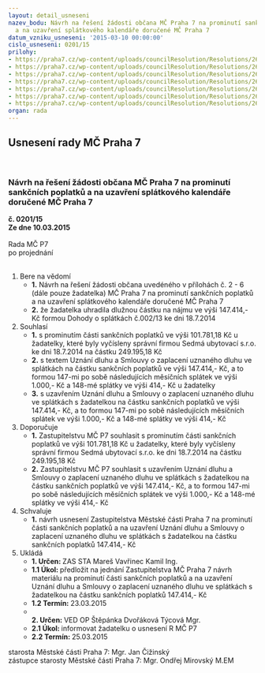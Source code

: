 ```yaml
---
layout: detail_usneseni
nazev_bodu: Návrh na řešení žádosti občana MČ Praha 7 na prominutí sankčních poplatků
  a na uzavření splátkového kalendáře doručené MČ Praha 7
datum_vzniku_usneseni: '2015-03-10 00:00:00'
cislo_usneseni: 0201/15
prilohy:
- https://praha7.cz/wp-content/uploads/councilResolution/Resolutions/26647/13-15-p1_dz.doc
- https://praha7.cz/wp-content/uploads/councilResolution/Resolutions/26647/13-15-p2.pdf
- https://praha7.cz/wp-content/uploads/councilResolution/Resolutions/26647/13-15-p3.pdf
- https://praha7.cz/wp-content/uploads/councilResolution/Resolutions/26647/13-15-p4.pdf
- https://praha7.cz/wp-content/uploads/councilResolution/Resolutions/26647/13-15-p5.pdf
- https://praha7.cz/wp-content/uploads/councilResolution/Resolutions/26647/13-15-p6.pdf
- https://praha7.cz/wp-content/uploads/councilResolution/Resolutions/26647/13-15-zm%c4%8d_230315_nov%c3%a1.doc
organ: rada
---
```

<div id="ucUsn_pList" class="usn">
	<span><h2>Usnesení rady MČ Praha 7 </h2>
<br></span><div class="standBody">
<span><h3>Návrh na řešení žádosti občana MČ Praha 7 na prominutí sankčních poplatků a na uzavření splátkového kalendáře doručené MČ Praha 7</h3></span><div class="center">
		<strong>č. 0201/15</strong><br>
	</div>
<div class="center">
		<strong>Ze dne 10.03.2015</strong><br><br>
	</div>Rada MČ P7<br> po projednání<br><br><ol>
<li>Bere na vědomí<ul>
<li>
<strong>1.</strong> Návrh na řešení žádosti občana uvedéného v přílohách č. 2 - 6 (dále pouze žadatelka) MČ Praha 7 na prominutí sankčních poplatků a na uzavření splátkového kalendáře doručené MČ Praha 7</li>
<li>
<strong>2.</strong> že žadatelka uhradila dlužnou částku na nájmu ve výši 147.414,- Kč formou Dohody o splátkách č.002/13 ke dni 18.7.2014 </li>
</ul>
</li>
<li>Souhlasí<ul>
<li>
<strong>1.</strong> s prominutím části sankčních poplatků ve výši 101.781,18 Kč u žadatelky, které byly vyčísleny správní firmou Sedmá ubytovací s.r.o. ke dni 18.7.2014 na částku  249.195,18 Kč </li>
<li>
<strong>2.</strong> s textem Uznání dluhu a Smlouvy o zaplacení uznaného dluhu ve splátkách na částku sankčních poplatků ve výši 147.414,- Kč, a to formou 147-mi po sobě následujících měsíčních splátek ve výši 1.000,- Kč a 148-mé splátky ve výši 414,- Kč u žadatelky </li>
<li>
<strong>3.</strong> s uzavřením Uznání dluhu a Smlouvy o zaplacení uznaného dluhu ve splátkách s žadatelkou na částku sankčních poplatků ve výši 147.414,- Kč, a to formou 147-mi po sobě následujících měsíčních splátek ve výši 1.000,- Kč a 148-mé splátky ve výši 414,- Kč </li>
</ul>
</li>
<li>Doporučuje<ul>
<li>
<strong>1.</strong> Zastupitelstvu MČ P7 souhlasit s prominutím části sankčních poplatků ve výši 101.781,18 Kč u žadatelky, které byly vyčísleny správní firmou Sedmá ubytovací s.r.o.  ke dni 18.7.2014 na částku  249.195,18 Kč </li>
<li>
<strong>2.</strong> Zastupitelstvu MČ P7 souhlasit s uzavřením Uznání dluhu a Smlouvy o zaplacení uznaného dluhu ve splátkách s žadatelkou na částku sankčních poplatků ve výši 147.414,- Kč, a to formou 147-mi po sobě následujících měsíčních splátek ve výši 1.000,- Kč a 148-mé splátky ve výši 414,- Kč </li>
</ul>
</li>
<li>Schvaluje<ul><li>
<strong>1.</strong> návrh usnesení Zastupitelstva Městské části Praha 7 na prominutí části sankčních poplatků a na uzavření Uznání dluhu a Smlouvy o zaplacení uznaného dluhu ve splátkách s žadatelkou na částku sankčních poplatků 147.414,- Kč</li></ul>
</li>
<li>Ukládá<ul>
<li>
<strong>1. Určen: </strong>ZAS STA Mareš Vavřinec Kamil Ing.</li>
<li>
<strong>1.1 Úkol: </strong>předložit na jednání Zastupitelstva MČ Praha 7 návrh materiálu na prominutí části sankčních poplatků a na uzavření Uznání dluhu a Smlouvy o zaplacení uznaného dluhu ve splátkách s žadatelkou na částku sankčních poplatků 147.414,- Kč </li>
<li>
<strong>1.2 Termín: </strong>23.03.2015</li>
<li>
<strong><br>2. Určen: </strong>VED OP Štěpánka Dvořáková Týcová Mgr.</li>
<li>
<strong>2.1 Úkol: </strong>informovat žadatelku o usnesení R MČ P7</li>
<li>
<strong>2.2 Termín: </strong>25.03.2015</li>
</ul>
</li>
</ol>starosta Městské části Praha 7: Mgr. Jan Čižinský<br>zástupce starosty Městské části Praha 7: Mgr. Ondřej Mirovský M.EM 
</div>
</div>